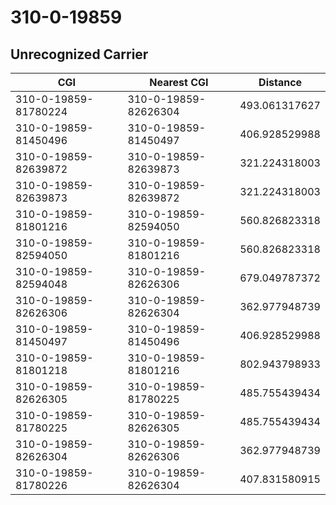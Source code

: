 # 310-0-19859
## Unrecognized Carrier


| CGI | Nearest CGI | Distance |
|-----|-------------|----------|
| 310-0-19859-81780224 | 310-0-19859-82626304 | 493.061317627 |
| 310-0-19859-81450496 | 310-0-19859-81450497 | 406.928529988 |
| 310-0-19859-82639872 | 310-0-19859-82639873 | 321.224318003 |
| 310-0-19859-82639873 | 310-0-19859-82639872 | 321.224318003 |
| 310-0-19859-81801216 | 310-0-19859-82594050 | 560.826823318 |
| 310-0-19859-82594050 | 310-0-19859-81801216 | 560.826823318 |
| 310-0-19859-82594048 | 310-0-19859-82626306 | 679.049787372 |
| 310-0-19859-82626306 | 310-0-19859-82626304 | 362.977948739 |
| 310-0-19859-81450497 | 310-0-19859-81450496 | 406.928529988 |
| 310-0-19859-81801218 | 310-0-19859-81801216 | 802.943798933 |
| 310-0-19859-82626305 | 310-0-19859-81780225 | 485.755439434 |
| 310-0-19859-81780225 | 310-0-19859-82626305 | 485.755439434 |
| 310-0-19859-82626304 | 310-0-19859-82626306 | 362.977948739 |
| 310-0-19859-81780226 | 310-0-19859-82626304 | 407.831580915 |
